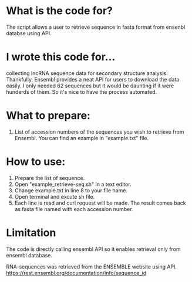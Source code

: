 # What is the code for?
The script allows a user to retrieve sequence in fasta format from ensenbl databse using API.

# I wrote this code for...
collecting lncRNA sequence data for secondary structure analysis. Thankfully, Ensembl provides a neat API for users to download the data easily.
I only needed 62 sequences but it would be daunting if it were hunderds of them. So it's nice to have the process automated. 

# What to prepare:
1. List of accession numbers of the sequences you wish to retrieve from Ensembl. You can find an example in "example.txt" file.

# How to use:
1. Prepare the list of sequence.
2. Open "example_retrieve-seq.sh" in a text editor.
3. Change example.txt in line 8 to your file name.
4. Open terminal and excute sh file.
5. Each line is read and curl request will be made. The result comes back as fasta file named with each accession number. 

# Limitation
The code is directly calling ensembl API so it enables retrieval only from ensembl database. 

RNA-sequences was retrieved from the ENSEMBLE website using API.
https://rest.ensembl.org/documentation/info/sequence_id
